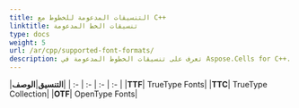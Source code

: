 ```yaml
---
title: التنسيقات المدعومة للخطوط مع C++
linktitle: تنسيقات الخط المدعومة
type: docs
weight: 5
url: /ar/cpp/supported-font-formats/
description: تعرف على تنسيقات الخطوط المدعومة في Aspose.Cells for C++.
---
```


|**التنسيق**|**الوصف**|
| :- | :- | :- | :- |
|**TTF**| TrueType Fonts|
|**TTC**| TrueType Collection|
|**OTF**| OpenType Fonts|
